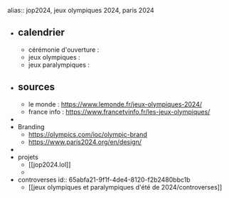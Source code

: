alias:: jop2024, jeux olympiques 2024, paris 2024

- ## calendrier
	- cérémonie d'ouverture :
	- jeux olympiques :
	- jeux paralympiques :
- ## sources
	- le monde : https://www.lemonde.fr/jeux-olympiques-2024/
	- france info : https://www.francetvinfo.fr/les-jeux-olympiques/
-
- Branding
	- https://olympics.com/ioc/olympic-brand
	- https://www.paris2024.org/en/design/
-
- projets
	- [[jop2024.lol]]
	-
- controverses
  id:: 65abfa21-9f1f-4de4-8120-f2b2480bbc1b
	- [[jeux olympiques et paralympiques d'été de 2024/controverses]]